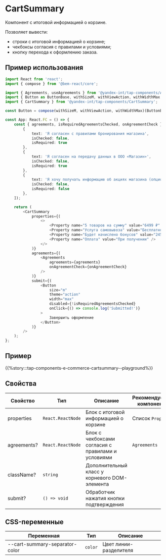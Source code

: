 # CartSummary

Компонент с итоговой информацией о корзине.

Позволяет вывести:

- строки с итоговой информацией о корзине;
- чекбоксы согласия с правилами и условиями;
- кнопку перехода к оформлению заказа.

## Пример использования

```typescript jsx
import React from 'react';
import { compose } from '@bem-react/core';

import { Agreements, useAgreements } from '@yandex-int/tap-components/Agreements';
import { Button as ButtonBase, withSizeM, withViewAction, withWidthMax } from '@yandex-int/tap-components/Button';
import { CartSummary } from '@yandex-int/tap-components/CartSummary';

const Button = compose(withSizeM, withViewAction, withWidthMax)(ButtonBase);

const App: React.FC = () => {
    const { agreements, isRequiredAgreementsChecked, onAgreementCheck } = useAgreements([
        {
            text: 'Я согласен с правилами бронирования магазина',
            isChecked: false,
            isRequired: true
        },
        {
            text: 'Я согласен на передачу данных в ООО «Магазин»',
            isChecked: false,
            isRequired: true
        },
        {
            text: 'Я хочу получать информацию об акциях магазина (опционально)',
            isChecked: false,
            isRequired: false
        },
    ]);

    return (
        <CartSummary
            properties={(
                <>
                    <Property name="5 товаров на сумму" value="6499 ₽" />
                    <Property name="Услуга самовывоза" value="Бесплатно" />
                    <Property name="Будет начислено бонусов" value="245" />
                    <Property name="Оплата" value="При получении" />
                </>
            )}
            agreements={(
                <Agreements
                    agreements={agreements}
                    onAgreementCheck={onAgreementCheck}
                />
            )}
            submit={(
                <Button
                    size="m"
                    theme="action"
                    width="max"
                    disabled={!isRequiredAgreementsChecked}
                    onClick={() => console.log('Submitted!')}
                >
                    Завершить оформление
                </Button>
            )}
        />
    );
};
```

## Пример

{{%story:::tap-components-e-commerce-cartsummary--playground%}}

## Свойства

| Свойство          | Тип               | Описание                                                                      | Рекомендуемые компоненты |
| ----------------- | ----------------- | ----------------------------------------------------------------------------- | ------------------------ |
| properties        | `React.ReactNode` | Блок с итоговой информацией о корзине                                         | Список `Property`        |
| agreements?       | `React.ReactNode` | Блок с чекбоксами согласия с правилами и условиями                            | `Agreements`             |
| className?        | `string`          | Дополнительный класс у корневого DOM-элемента                                 |                          |
| submit?           | `() => void`      | Обработчик нажатия кнопки подтверждения                                       |                          |

## CSS-переменные

| Переменная                     | Тип     | Описание               |
| ------------------------------ | ------- | ---------------------- |
| --cart-summary-separator-color | `color` | Цвет линии-разделителя |
